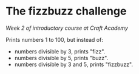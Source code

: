 # The fizzbuzz challenge

*Week 2 of introductory course at Craft Academy*

Prints numbers 1 to 100, but instead of:
* numbers divisible by 3, prints "fizz".
* numbers divisible by 5, prints "buzz".
* numbers divisible by 3 and 5, prints "fizzbuzz".
